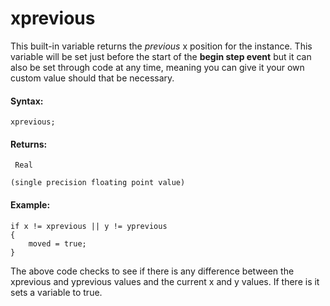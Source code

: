 # xprevious

This built-in variable returns the *previous* x position for the
instance. This variable will be set just before the start of the **begin
step event** but it can also be set through code at any time, meaning
you can give it your own custom value should that be necessary.

#### Syntax:

``` gml
xprevious;
```

#### Returns:

``` gml
 Real

(single precision floating point value)
```

#### Example:

``` gml
if x != xprevious || y != yprevious
{
    moved = true;
}
```

The above code checks to see if there is any difference between the
xprevious and yprevious values and the current x and y values. If there
is it sets a variable to true.
